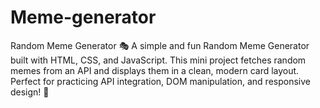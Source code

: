 # Meme-generator
Random Meme Generator 🎭 A simple and fun Random Meme Generator built with HTML, CSS, and JavaScript. This mini project fetches random memes from an API and displays them in a clean, modern card layout. Perfect for practicing API integration, DOM manipulation, and responsive design! 🚀
